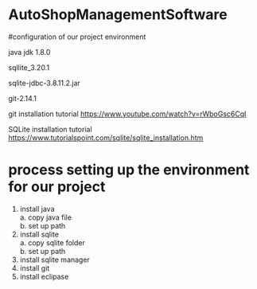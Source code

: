 # AutoShopManagementSoftware
#configuration of our project environment

java jdk 1.8.0

sqllite_3.20.1

sqlite-jdbc-3.8.11.2.jar

git-2.14.1



git installation tutorial
https://www.youtube.com/watch?v=rWboGsc6CqI

SQLite installation tutorial
https://www.tutorialspoint.com/sqlite/sqlite_installation.htm



# process setting up the environment for our project

1. install java<br />
    a. copy java file<br />
    b. set up path<br />
2. install sqlite<br />
    a. copy sqlite folder<br />
    b. set up path<br />
3. install sqlite manager<br />
4. install git<br />
5. install eclipase
  
